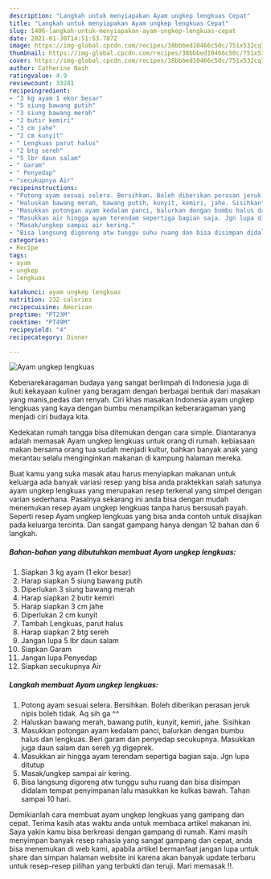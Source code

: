 ```yaml
---
description: "Langkah untuk menyiapakan Ayam ungkep lengkuas Cepat"
title: "Langkah untuk menyiapakan Ayam ungkep lengkuas Cepat"
slug: 1406-langkah-untuk-menyiapakan-ayam-ungkep-lengkuas-cepat
date: 2021-01-30T14:51:53.787Z
image: https://img-global.cpcdn.com/recipes/38bbbed10466c50c/751x532cq70/ayam-ungkep-lengkuas-foto-resep-utama.jpg
thumbnail: https://img-global.cpcdn.com/recipes/38bbbed10466c50c/751x532cq70/ayam-ungkep-lengkuas-foto-resep-utama.jpg
cover: https://img-global.cpcdn.com/recipes/38bbbed10466c50c/751x532cq70/ayam-ungkep-lengkuas-foto-resep-utama.jpg
author: Catherine Nash
ratingvalue: 4.9
reviewcount: 33241
recipeingredient:
- "3 kg ayam 1 ekor besar"
- "5 siung bawang putih"
- "3 siung bawang merah"
- "2 butir kemiri"
- "3 cm jahe"
- "2 cm kunyit"
- " Lengkuas parut halus"
- "2 btg sereh"
- "5 lbr daun salam"
- " Garam"
- " Penyedap"
- "secukupnya Air"
recipeinstructions:
- "Potong ayam sesuai selera. Bersihkan. Boleh diberikan perasan jeruk nipis boleh tidak. Aq sih ga ^^"
- "Haluskan bawang merah, bawang putih, kunyit, kemiri, jahe. Sisihkan"
- "Masukkan potongan ayam kedalam panci, balurkan dengan bumbu halus dan lengkuas. Beri garam dan penyedap secukupnya. Masukkan juga daun salam dan sereh yg digeprek."
- "Masukkan air hingga ayam terendam sepertiga bagian saja. Jgn lupa ditutup"
- "Masak/ungkep sampai air kering."
- "Bisa langsung digoreng atw tunggu suhu ruang dan bisa disimpan didalam tempat penyimpanan lalu masukkan ke kulkas bawah. Tahan sampai 10 hari."
categories:
- Recipe
tags:
- ayam
- ungkep
- lengkuas

katakunci: ayam ungkep lengkuas 
nutrition: 232 calories
recipecuisine: American
preptime: "PT23M"
cooktime: "PT49M"
recipeyield: "4"
recipecategory: Dinner

---
```



![Ayam ungkep lengkuas](https://img-global.cpcdn.com/recipes/38bbbed10466c50c/751x532cq70/ayam-ungkep-lengkuas-foto-resep-utama.jpg)

Kebenarekaragaman budaya yang sangat berlimpah di Indonesia juga di ikuti kekayaan kuliner yang beragam dengan berbagai bentuk dari masakan yang manis,pedas dan renyah. Ciri khas masakan Indonesia ayam ungkep lengkuas yang kaya dengan bumbu menampilkan keberaragaman yang menjadi ciri budaya kita.




Kedekatan rumah tangga bisa ditemukan dengan cara simple. Diantaranya adalah memasak Ayam ungkep lengkuas untuk orang di rumah. kebiasaan makan bersama orang tua sudah menjadi kultur, bahkan banyak anak yang merantau selalu menginginkan makanan di kampung halaman mereka.

Buat kamu yang suka masak atau harus menyiapkan makanan untuk keluarga ada banyak variasi resep yang bisa anda praktekkan salah satunya ayam ungkep lengkuas yang merupakan resep terkenal yang simpel dengan varian sederhana. Pasalnya sekarang ini anda bisa dengan mudah menemukan resep ayam ungkep lengkuas tanpa harus bersusah payah.
Seperti resep Ayam ungkep lengkuas yang bisa anda contoh untuk disajikan pada keluarga tercinta. Dan sangat gampang hanya dengan 12 bahan dan 6 langkah.


<!--inarticleads1-->

##### Bahan-bahan yang dibutuhkan membuat Ayam ungkep lengkuas:

1. Siapkan 3 kg ayam (1 ekor besar)
1. Harap siapkan 5 siung bawang putih
1. Diperlukan 3 siung bawang merah
1. Harap siapkan 2 butir kemiri
1. Harap siapkan 3 cm jahe
1. Diperlukan 2 cm kunyit
1. Tambah  Lengkuas, parut halus
1. Harap siapkan 2 btg sereh
1. Jangan lupa 5 lbr daun salam
1. Siapkan  Garam
1. Jangan lupa  Penyedap
1. Siapkan secukupnya Air




<!--inarticleads2-->

##### Langkah membuat  Ayam ungkep lengkuas:

1. Potong ayam sesuai selera. Bersihkan. Boleh diberikan perasan jeruk nipis boleh tidak. Aq sih ga ^^
1. Haluskan bawang merah, bawang putih, kunyit, kemiri, jahe. Sisihkan
1. Masukkan potongan ayam kedalam panci, balurkan dengan bumbu halus dan lengkuas. Beri garam dan penyedap secukupnya. Masukkan juga daun salam dan sereh yg digeprek.
1. Masukkan air hingga ayam terendam sepertiga bagian saja. Jgn lupa ditutup
1. Masak/ungkep sampai air kering.
1. Bisa langsung digoreng atw tunggu suhu ruang dan bisa disimpan didalam tempat penyimpanan lalu masukkan ke kulkas bawah. Tahan sampai 10 hari.




Demikianlah cara membuat ayam ungkep lengkuas yang gampang dan cepat. Terima kasih atas waktu anda untuk membaca artikel makanan ini. Saya yakin kamu bisa berkreasi dengan gampang di rumah. Kami masih menyimpan banyak resep rahasia yang sangat gampang dan cepat, anda bisa menemukan di web kami, apabila artikel bermanfaat jangan lupa untuk share dan simpan halaman website ini karena akan banyak update terbaru untuk resep-resep pilihan yang terbukti dan teruji. Mari memasak !!. 
